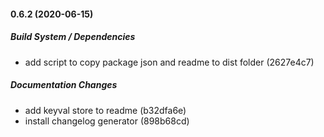#### 0.6.2 (2020-06-15)

##### Build System / Dependencies

*  add script to copy package json and readme to dist folder (2627e4c7)

##### Documentation Changes

*  add keyval store to readme (b32dfa6e)
*  install changelog generator (898b68cd)
